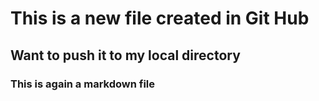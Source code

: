 #  This is a new file created in Git Hub
##  Want to push it to my local directory
###  This is again a markdown file
